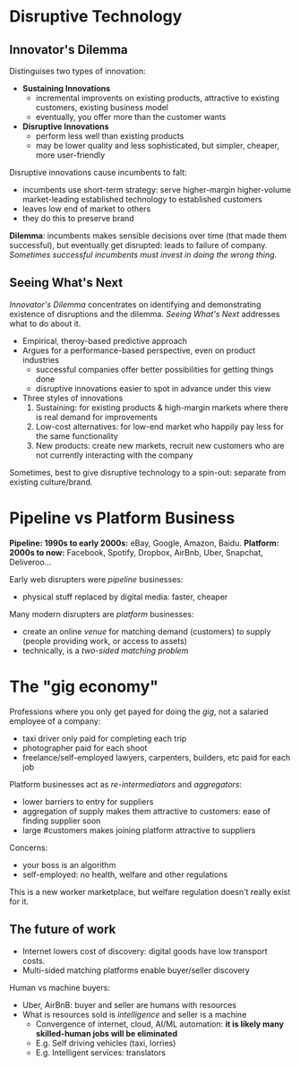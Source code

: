 # Disruptive Technology

## Innovator's Dilemma

Distinguises two types of innovation:

- **Sustaining Innovations**
    - incremental improvents on existing products, attractive to existing customers, existing business model
    - eventually, you offer more than the customer wants
- **Disruptive Innovations**
    - perform less well than existing products
    - may be lower quality and less sophisticated, but simpler, cheaper, more user-friendly

Disruptive innovations cause incumbents to falt:

- incumbents use short-term strategy: serve higher-margin higher-volume market-leading established technology to established customers
- leaves low end of market to others
- they do this to preserve brand

**Dilemma**: incumbents makes sensible decisions over time (that made them successful), but eventually get disrupted: leads to failure of company. *Sometimes successful incumbents must invest in doing the wrong thing*.

## Seeing What's Next

*Innovator's Dilemma* concentrates on identifying and demonstrating existence of disruptions and the dilemma. *Seeing What's Next* addresses what to do about it.

- Empirical, theroy-based predictive approach
- Argues for a performance-based perspective, even on product industries
    - successful companies offer better possibilities for getting things done
    - disruptive innovations easier to spot in advance under this view
- Three styles of innovations
    1. Sustaining: for existing products & high-margin markets where there is real demand for improvements
    2. Low-cost alternatives: for low-end market who happily pay less for the same functionality
    3. New products: create new markets, recruit new customers who are not currently interacting with the company

Sometimes, best to give disruptive technology to a spin-out: separate from existing culture/brand.

# Pipeline vs Platform Business

**Pipeline: 1990s to early 2000s:** eBay, Google, Amazon, Baidu.
**Platform: 2000s to now:** Facebook, Spotify, Dropbox, AirBnb, Uber, Snapchat, Deliveroo...


Early web disrupters were *pipeline* businesses:

- physical stuff replaced by digital media: faster, cheaper

Many modern disrupters are *platform* businesses:

- create an online *venue* for matching demand (customers) to supply (people providing work, or access to assets)
- technically, is a *two-sided matching problem*

# The "gig economy"

Professions where you only get payed for doing the *gig*, not a salaried employee of a company:

- taxi driver only paid for completing each trip
- photographer paid for each shoot
- freelance/self-employed lawyers, carpenters, builders, etc paid for each job

Platform businesses act as *re-intermediators* and *aggregators*:

- lower barriers to entry for suppliers
- aggregation of supply makes them attractive to customers: ease of finding supplier soon
- large #customers makes joining platform attractive to suppliers

Concerns:

- your boss is an algorithm
- self-employed: no health, welfare and other regulations

This is a new worker marketplace, but welfare regulation doesn't really exist for it.

## The future of work

- Internet lowers cost of discovery: digital goods have low transport costs.
- Multi-sided matching platforms enable buyer/seller discovery

Human vs machine buyers:

- Uber, AirBnB: buyer and seller are humans with resources
- What is resources sold is *intelligence* and seller is a machine
    - Convergence of internet, cloud, AI/ML automation: **it is likely many skilled-human jobs will be eliminated**
    - E.g. Self driving vehicles (taxi, lorries)
    - E.g. Intelligent services: translators

